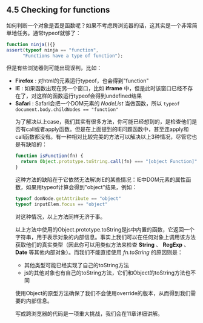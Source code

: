## 4.5 Checking for functions

如何判断一个对象是否是函数呢？如果不考虑跨浏览器的话，这其实是一个非常简单地任务。通常typeof就够了：

```javascript
function ninja(){}
assert(typeof ninja == "function",
      "Functions have a type of function");
```

但是有些浏览器则可能出现误判，比如：

* __Firefox__ : 对html的<object>元素运行typeof，也会得到"function"
* __IE__ : 如果函数出现在另一个窗口，比如 __iframe__ 中，但是此时该窗口已经不存在了，对这样的函数运行typeof会得到undefined结果
* __Safari__ : Safari会把一个DOM元素的 _NodeList_ 当做函数，所以 `typeof document.body.childNodes == "function"`


为了解决以上case，我们其实有很多方法，你可能已经想到的，是检查他们是否有call或者apply函数。但是在上面提到的IE问题函数中，甚至连apply和call函数都没有。有一种相对比较完美的方法可以解决以上3种情况，尽管它也是有缺陷的：

```javascript
function isFunction(fn) {
  return Object.prototype.toString.call(fn) === "[object Function]";
}
```

这种方法的缺陷在于它依然无法解决IE的某些情况：IE中DOM元素的属性函数，如果用typeof计算会得到"object"结果，例如：
```javascript
typeof domNode.getAttribute == "object"
typeof inputElem.focus == "object"
```
对这种情况，以上方法同样无济于事。

以上方法中使用的Object.prototype.toString是js中内置的函数，它返回一个字符串，用于表示对象的内部信息。事实上我们可以在任何对象上调用该方法获取他们的真实类型（因此你可以用类似方法来检查 __String__ 、 __RegExp__ 、 __Date__ 等其他内部对象）。而我们不能直接使用 _fn.toString_ 的原因则是：

* 其他类型可能已经实现了自己的toString方法
* js的其他对象也有自己的toString方法，它们和Object的toString方法也不同

使用Object的原型方法确保了我们不会使用override的版本，从而得到我们需要的内部信息。

写成跨浏览器的代码是一项重大挑战，我们会在11章详细讲解。
